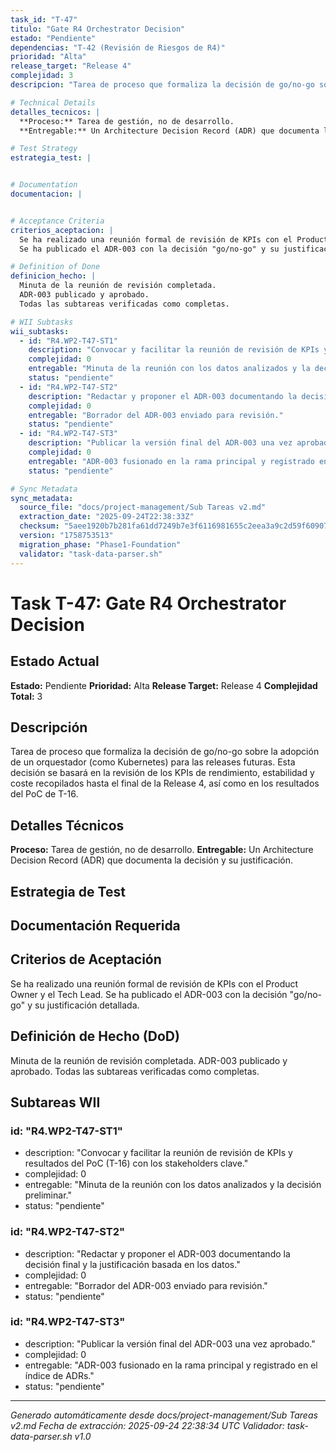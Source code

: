 ```yaml
---
task_id: "T-47"
titulo: "Gate R4 Orchestrator Decision"
estado: "Pendiente"
dependencias: "T-42 (Revisión de Riesgos de R4)"
prioridad: "Alta"
release_target: "Release 4"
complejidad: 3
descripcion: "Tarea de proceso que formaliza la decisión de go/no-go sobre la adopción de un orquestador (como Kubernetes) para las releases futuras. Esta decisión se basará en la revisión de los KPIs de rendimiento, estabilidad y coste recopilados hasta el final de la Release 4, así como en los resultados del PoC de T-16."

# Technical Details
detalles_tecnicos: |
  **Proceso:** Tarea de gestión, no de desarrollo.
  **Entregable:** Un Architecture Decision Record (ADR) que documenta la decisión y su justificación.

# Test Strategy
estrategia_test: |


# Documentation
documentacion: |


# Acceptance Criteria
criterios_aceptacion: |
  Se ha realizado una reunión formal de revisión de KPIs con el Product Owner y el Tech Lead.
  Se ha publicado el ADR-003 con la decisión "go/no-go" y su justificación detallada.

# Definition of Done
definicion_hecho: |
  Minuta de la reunión de revisión completada.
  ADR-003 publicado y aprobado.
  Todas las subtareas verificadas como completas.

# WII Subtasks
wii_subtasks:
  - id: "R4.WP2-T47-ST1"
    description: "Convocar y facilitar la reunión de revisión de KPIs y resultados del PoC (T-16) con los stakeholders clave."
    complejidad: 0
    entregable: "Minuta de la reunión con los datos analizados y la decisión preliminar."
    status: "pendiente"
  - id: "R4.WP2-T47-ST2"
    description: "Redactar y proponer el ADR-003 documentando la decisión final y la justificación basada en los datos."
    complejidad: 0
    entregable: "Borrador del ADR-003 enviado para revisión."
    status: "pendiente"
  - id: "R4.WP2-T47-ST3"
    description: "Publicar la versión final del ADR-003 una vez aprobado."
    complejidad: 0
    entregable: "ADR-003 fusionado en la rama principal y registrado en el índice de ADRs."
    status: "pendiente"

# Sync Metadata
sync_metadata:
  source_file: "docs/project-management/Sub Tareas v2.md"
  extraction_date: "2025-09-24T22:38:33Z"
  checksum: "5aee1920b7b281fa61dd7249b7e3f6116981655c2eea3a9c2d59f6090797fabe"
  version: "1758753513"
  migration_phase: "Phase1-Foundation"
  validator: "task-data-parser.sh"
---
```


# Task T-47: Gate R4 Orchestrator Decision

## Estado Actual
**Estado:** Pendiente
**Prioridad:** Alta
**Release Target:** Release 4
**Complejidad Total:** 3

## Descripción
Tarea de proceso que formaliza la decisión de go/no-go sobre la adopción de un orquestador (como Kubernetes) para las releases futuras. Esta decisión se basará en la revisión de los KPIs de rendimiento, estabilidad y coste recopilados hasta el final de la Release 4, así como en los resultados del PoC de T-16.

## Detalles Técnicos
**Proceso:** Tarea de gestión, no de desarrollo.
**Entregable:** Un Architecture Decision Record (ADR) que documenta la decisión y su justificación.

## Estrategia de Test


## Documentación Requerida


## Criterios de Aceptación
Se ha realizado una reunión formal de revisión de KPIs con el Product Owner y el Tech Lead.
Se ha publicado el ADR-003 con la decisión "go/no-go" y su justificación detallada.

## Definición de Hecho (DoD)
Minuta de la reunión de revisión completada.
ADR-003 publicado y aprobado.
Todas las subtareas verificadas como completas.

## Subtareas WII
### id: "R4.WP2-T47-ST1"
- description: "Convocar y facilitar la reunión de revisión de KPIs y resultados del PoC (T-16) con los stakeholders clave."
- complejidad: 0
- entregable: "Minuta de la reunión con los datos analizados y la decisión preliminar."
- status: "pendiente"
### id: "R4.WP2-T47-ST2"
- description: "Redactar y proponer el ADR-003 documentando la decisión final y la justificación basada en los datos."
- complejidad: 0
- entregable: "Borrador del ADR-003 enviado para revisión."
- status: "pendiente"
### id: "R4.WP2-T47-ST3"
- description: "Publicar la versión final del ADR-003 una vez aprobado."
- complejidad: 0
- entregable: "ADR-003 fusionado en la rama principal y registrado en el índice de ADRs."
- status: "pendiente"

---
*Generado automáticamente desde docs/project-management/Sub Tareas v2.md*
*Fecha de extracción: 2025-09-24 22:38:34 UTC*
*Validador: task-data-parser.sh v1.0*

